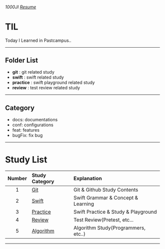 ###### 1000JI [Resume](https://github.com/1000JI/Resume)

# TIL
Today I Learned in Pastcampus..

***

## Folder List
- **git** : git related study
- **swift** : swift related study
- **practice** : swift playground related study
- **review** : test review related study

***

## Category
* docs: documentations
* conf: configurations
* feat: features
* bugFix: fix bug

***

# Study List
| Number | Study Category | Explanation                           |
| :----: | :------------- | :------------------------------------ |
| 1      | [Git](https://github.com/1000JI/TIL/tree/master/git)            | Git & Github Study Contents           |
| 2      | [Swift](https://github.com/1000JI/TIL/tree/master/swift)          | Swift Grammar & Concept & Learning    |
| 3      | [Practice](https://github.com/1000JI/TIL/tree/master/practice)       | Swift Practice & Study & Playground   |
| 4      | [Review](https://github.com/1000JI/TIL/tree/master/review)         | Test Review(Pretest, etc...           |
| 5      | [Algorithm](https://github.com/1000JI/TIL/tree/master/algorithm)      | Algorithm Study(Programmers, etc..)   |

***

